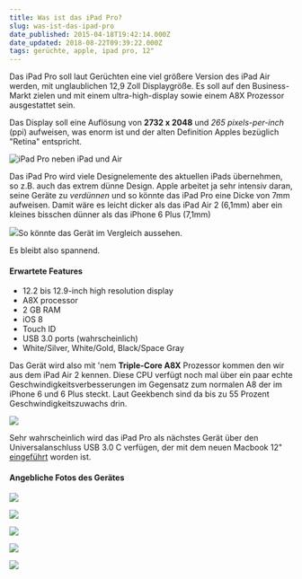 ```yaml
---
title: Was ist das iPad Pro?
slug: was-ist-das-ipad-pro
date_published: 2015-04-18T19:42:14.000Z
date_updated: 2018-08-22T09:39:22.000Z
tags: gerüchte, apple, ipad pro, 12"
---
```


Das iPad Pro soll laut Gerüchten eine viel größere Version des iPad Air werden, mit unglaublichen 12,9 Zoll Displaygröße. Es soll auf den Business-Markt zielen und mit einem ultra-high-display sowie einem A8X Prozessor ausgestattet sein. 

Das Display soll eine Auflösung von **2732 x 2048** und *265 pixels-per-inch* (ppi) aufweisen, was enorm ist und der alten Definition Apples bezüglich "Retina" entspricht.

![iPad Pro neben iPad und Air](__GHOST_URL__/content/images/2015/04/12_9_ipad_ipad_4_mini_light-800x450.jpg)

Das iPad Pro wird viele Designelemente des aktuellen iPads übernehmen, so z.B. auch das extrem dünne Design. Apple arbeitet ja sehr intensiv daran, seine Geräte zu *verdünnen* und so könnte das iPad Pro eine Dicke von 7mm aufweisen. Damit wäre es leicht dicker als das iPad Air 2 (6,1mm) aber ein kleines bisschen dünner als das iPhone 6 Plus (7,1mm)

![](__GHOST_URL__/content/images/2015/04/15728851964_240beca966_b-800x601.jpg)So könnte das Gerät im Vergleich aussehen.

Es bleibt also spannend.

#### Erwartete Features

- 12.2 bis 12.9-inch high resolution display
- A8X processor
- 2 GB RAM
- iOS 8
- Touch ID
- USB 3.0 ports (wahrscheinlich)
- White/Silver, White/Gold, Black/Space Gray

Das Gerät wird also mit 'nem **Triple-Core A8X** Prozessor kommen den wir aus dem iPad Air 2 kennen. Diese CPU verfügt noch mal über ein paar echte Geschwindigkeitsverbesserungen im Gegensatz zum normalen A8 der im iPhone 6 und 6 Plus steckt. Laut Geekbench sind da bis zu 55 Prozent Geschwindigkeitszuwachs drin.

![](__GHOST_URL__/content/images/2015/04/ipad_air_2_geekbench_multi-800x690.jpg)

Sehr wahrscheinlich wird das iPad Pro als nächstes Gerät über den Universalanschluss USB 3.0 C verfügen, der mit dem neuen Macbook 12" [eingeführt](__GHOST_URL__/apple-event-12-zoll-macbook-air-retina/) worden ist.

#### Angebliche Fotos des Gerätes

![](__GHOST_URL__/content/images/2015/04/ipadpromockup.png)

![](__GHOST_URL__/content/images/2015/04/ipad_pro_shell_mold.jpg)

![](__GHOST_URL__/content/images/2015/04/ipadprocaseimage.jpg)

![](__GHOST_URL__/content/images/2015/04/ipadprodummy1.jpg)

![](__GHOST_URL__/content/images/2015/04/iPad-Pro-Case-vs-iPad-Air-2-800x383-1.jpg)
